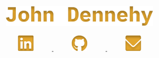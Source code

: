 <h1 align="center">
  <a  href="https://www.jdthegeek.com">
    <img src="https://github.com/JDtheGeek/JDtheGeek/blob/master/images/John%20Dennehy.svg?sanitize=true" Width="400" alt="John Dennehy"/>
  </a>
</h1>
  <p align="center">
    <a  href="https://www.linkedin.com/johnfdennehy">
      <img src="https://github.com/JDtheGeek/JDtheGeek/blob/master/images/linkedin.svg?raw=true&sanitize=true" alt="Linkedin logo" hspace="50" height="42" width="42"/>
    </a>
    <a  href="https://www.github.com/jdthegeek">
      <img src="https://github.com/JDtheGeek/JDtheGeek/blob/master/images/github.svg?raw=true&sanitize=true" alt="Github logo" hspace="50" height="42" width="42" />
    </a>
    <a  href="mailto:hello@jdthegeek.com">
      <img src="https://github.com/JDtheGeek/JDtheGeek/blob/master/images/email.svg?raw=true&sanitize=true" alt="Email Icon" hspace="50" height="42" width="42"/>
    </a>
  </p>

<!--
**JDtheGeek/JDtheGeek** is a ✨ _special_ ✨ repository because its `README.md` (this file) appears on your GitHub profile.

Here are some ideas to get you started:

- 🔭 I’m currently working on ...
- 🌱 I’m currently learning ...
- 👯 I’m looking to collaborate on ...
- 🤔 I’m looking for help with ...
- 💬 Ask me about ...
- 📫 How to reach me: ...
- 😄 Pronouns: ...
- ⚡ Fun fact: ...
-->
